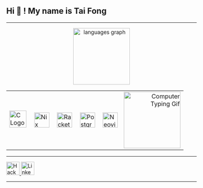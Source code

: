 <h2 align="left">Hi 👋 ! My name is Tai Fong</h2>

---

<div align="center">
  <img src="https://github-readme-stats.vercel.app/api/top-langs?username=TaiFong&locale=en&hide_title=false&layout=compact&card_width=320&langs_count=5&theme=dracula&hide_border=false" height="150" alt="languages graph"  />
</div>

<!-- Logos + GIF side by side -->
<table>
  <tr>
    <td align="left" valign="center">
      <img src="https://raw.githubusercontent.com/marwin1991/profile-technology-icons/refs/heads/main/icons/c.png" height="45" alt="C Logo"/>  
      <img width="12" />
      <img src="https://cdn.jsdelivr.net/gh/devicons/devicon@latest/icons/nixos/nixos-original.svg" height="40" alt="Nix Logo"/>  
      <img width="12"/>
      <img src="https://cdn.jsdelivr.net/gh/devicons/devicon@latest/icons/racket/racket-original.svg" height="40" alt="Racket Logo"/>
      <img width="12"/>
      <img src="https://cdn.jsdelivr.net/gh/devicons/devicon@latest/icons/postgresql/postgresql-original.svg" height="40" alt="PostgreSQL Logo"/>
      <img width="12"/>
      <img src="https://cdn.jsdelivr.net/gh/devicons/devicon@latest/icons/neovim/neovim-original.svg" height="40" alt="Neovim Logo"/>  
    </td>
    <td align="right" valign="center">
      <img src="https://media0.giphy.com/media/v1.Y2lkPTc5MGI3NjExZnhyNTRnODNoYWs5bG0xZGp4c3d1cjhsb2g3MmxvcGxvc2Q4ZnVjeiZlcD12MV9pbnRlcm5hbF9naWZfYnlfaWQmY3Q9Zw/HoffxyN8ghVuw/giphy.gif" height="150" alt="Computer Typing Gif" />
    </td>
  </tr>
</table>

---

<div align="left">
  <a href="https://www.hackerrank.com/profile/TaiFong" target="_blank">
    <img src="https://img.shields.io/badge/HackerRank-000000?style=for-the-badge&logo=hackerrank&logoColor=2EC866" height="35" alt="HackerRank Logo" />
  </a>
  
  <a href="https://www.linkedin.com/in/tairyfong/" target="_blank">
    <img src="https://img.shields.io/static/v1?message=LinkedIn&logo=linkedin&label=&color=0077B5&logoColor=white&labelColor=&style=for-the-badge" height="35" alt="LinkedIn Logo" />
  </a>
</div>

---


